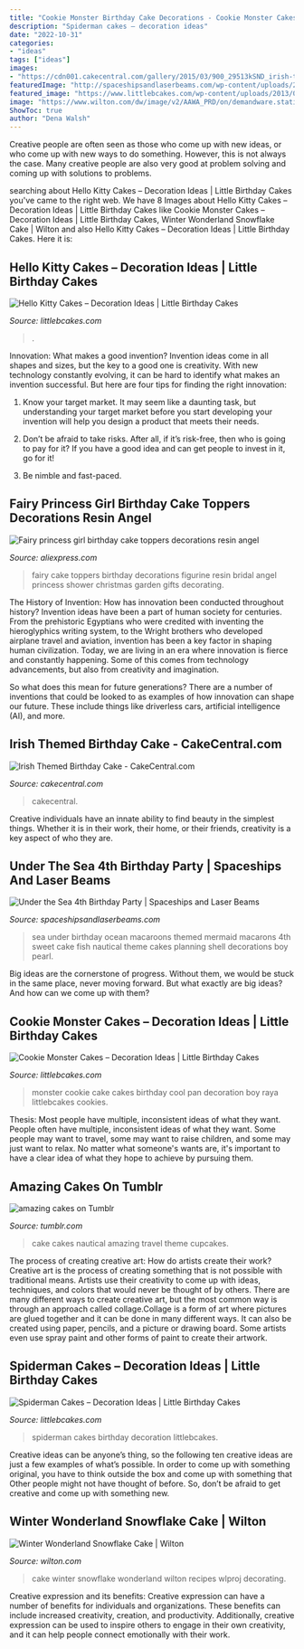 ```yaml
---
title: "Cookie Monster Birthday Cake Decorations - Cookie Monster Cakes – Decoration Ideas"
description: "Spiderman cakes – decoration ideas"
date: "2022-10-31"
categories:
- "ideas"
tags: ["ideas"]
images:
- "https://cdn001.cakecentral.com/gallery/2015/03/900_29513kSND_irish-themed-birthday-cake.jpg"
featuredImage: "http://spaceshipsandlaserbeams.com/wp-content/uploads/2013/02/under-the-sea-birthday-party-food-macaroons-648x975.jpg"
featured_image: "https://www.littlebcakes.com/wp-content/uploads/2013/08/Picture-of-Hello-Kitty-Cake.jpg"
image: "https://www.wilton.com/dw/image/v2/AAWA_PRD/on/demandware.static/-/Sites-wilton-project-master/default/dwdc7aee56/images/project/WLPROJ-9352/SnCaFe_48289.jpg?sw=1440&amp;sh=750&amp;sm=fit"
ShowToc: true
author: "Dena Walsh"
---
```



Creative people are often seen as those who come up with new ideas, or who come up with new ways to do something. However, this is not always the case. Many creative people are also very good at problem solving and coming up with solutions to problems.

	

		
searching about Hello Kitty Cakes – Decoration Ideas | Little Birthday Cakes you've came to the right web. We have 8 Images about Hello Kitty Cakes – Decoration Ideas | Little Birthday Cakes like Cookie Monster Cakes – Decoration Ideas | Little Birthday Cakes, Winter Wonderland Snowflake Cake | Wilton and also Hello Kitty Cakes – Decoration Ideas | Little Birthday Cakes. Here it is:
		
    
## Hello Kitty Cakes – Decoration Ideas | Little Birthday Cakes

<img loading=lazy src="https://www.littlebcakes.com/wp-content/uploads/2013/08/Picture-of-Hello-Kitty-Cake.jpg" onerror="this.onerror=null;this.src='https://tse2.mm.bing.net/th?id=OIP.C4kpL-ggP54Oqv3DsyZCZAHaKz&amp;pid=15.1';" alt="Hello Kitty Cakes – Decoration Ideas | Little Birthday Cakes">

_Source: littlebcakes.com_

>. 

	

Innovation: What makes a good invention?
Invention ideas come in all shapes and sizes, but the key to a good one is creativity. With new technology constantly evolving, it can be hard to identify what makes an invention successful. But here are four tips for finding the right innovation:
1. Know your target market. It may seem like a daunting task, but understanding your target market before you start developing your invention will help you design a product that meets their needs.

2. Don’t be afraid to take risks. After all, if it’s risk-free, then who is going to pay for it? If you have a good idea and can get people to invest in it, go for it!
3. Be nimble and fast-paced.

    
## Fairy Princess Girl Birthday Cake Toppers Decorations Resin Angel

<img loading=lazy src="https://ae01.alicdn.com/kf/HTB1kObNJFXXXXcCXVXXq6xXFXXXY/Fairy-princess-girl-birthday-cake-toppers-decorations-resin-angel-wedding-baby-bridal-shower-Figurine-Christmas-bapstism.jpg" onerror="this.onerror=null;this.src='https://tse3.mm.bing.net/th?id=OIP.pErgw35ytCPtA0hnxM7tWQHaGm&amp;pid=15.1';" alt="Fairy princess girl birthday cake toppers decorations resin angel">

_Source: aliexpress.com_

>fairy cake toppers birthday decorations figurine resin bridal angel princess shower christmas garden gifts decorating. 

	

The History of Invention: How has innovation been conducted throughout history?
Invention ideas have been a part of human society for centuries. From the prehistoric Egyptians who were credited with inventing the hieroglyphics writing system, to the Wright brothers who developed airplane travel and aviation, invention has been a key factor in shaping human civilization. 
Today, we are living in an era where innovation is fierce and constantly happening. Some of this comes from technology advancements, but also from creativity and imagination. 

So what does this mean for future generations? There are a number of inventions that could be looked to as examples of how innovation can shape our future. These include things like driverless cars, artificial intelligence (AI), and more.

    
## Irish Themed Birthday Cake - CakeCentral.com

<img loading=lazy src="https://cdn001.cakecentral.com/gallery/2015/03/900_29513kSND_irish-themed-birthday-cake.jpg" onerror="this.onerror=null;this.src='https://tse1.mm.bing.net/th?id=OIP.kOgYoWex5xWkVNJSh-pllAHaJ4&amp;pid=15.1';" alt="Irish Themed Birthday Cake - CakeCentral.com">

_Source: cakecentral.com_

>cakecentral. 

	

Creative individuals have an innate ability to find beauty in the simplest things. Whether it is in their work, their home, or their friends, creativity is a key aspect of who they are.

    
## Under The Sea 4th Birthday Party | Spaceships And Laser Beams

<img loading=lazy src="http://spaceshipsandlaserbeams.com/wp-content/uploads/2013/02/under-the-sea-birthday-party-food-macaroons-648x975.jpg" onerror="this.onerror=null;this.src='https://tse4.mm.bing.net/th?id=OIP.HoFp-21f0-DqFIXEZm-SNwHaLJ&amp;pid=15.1';" alt="Under the Sea 4th Birthday Party | Spaceships and Laser Beams">

_Source: spaceshipsandlaserbeams.com_

>sea under birthday ocean macaroons themed mermaid macarons 4th sweet cake fish nautical theme cakes planning shell decorations boy pearl. 

	

Big ideas are the cornerstone of progress. Without them, we would be stuck in the same place, never moving forward. But what exactly are big ideas? And how can we come up with them?

    
## Cookie Monster Cakes – Decoration Ideas | Little Birthday Cakes

<img loading=lazy src="http://www.littlebcakes.com/wp-content/uploads/2014/01/Cookie-Monster-Cake-Pan.jpg" onerror="this.onerror=null;this.src='https://tse3.mm.bing.net/th?id=OIP.cXyYrqes8U4OC25ARNIA5wHaG6&amp;pid=15.1';" alt="Cookie Monster Cakes – Decoration Ideas | Little Birthday Cakes">

_Source: littlebcakes.com_

>monster cookie cake cakes birthday cool pan decoration boy raya littlebcakes cookies. 

	

Thesis: Most people have multiple, inconsistent ideas of what they want.
People often have multiple, inconsistent ideas of what they want. Some people may want to travel, some may want to raise children, and some may just want to relax. No matter what someone's wants are, it's important to have a clear idea of what they hope to achieve by pursuing them.

    
## Amazing Cakes On Tumblr

<img loading=lazy src="https://66.media.tumblr.com/67485b793b3d1792711d5ee9cc44f631/tumblr_ml1skywdGn1s9001do1_500.jpg" onerror="this.onerror=null;this.src='https://tse1.mm.bing.net/th?id=OIP.PPBC7Y0Qe0Thi94L0RTrFwHaJ4&amp;pid=15.1';" alt="amazing cakes on Tumblr">

_Source: tumblr.com_

>cake cakes nautical amazing travel theme cupcakes. 

	

The process of creating creative art: How do artists create their work?
Creative art is the process of creating something that is not possible with traditional means. Artists use their creativity to come up with ideas, techniques, and colors that would never be thought of by others. There are many different ways to create creative art, but the most common way is through an approach called collage.Collage is a form of art where pictures are glued together and it can be done in many different ways. It can also be created using paper, pencils, and a picture or drawing board. Some artists even use spray paint and other forms of paint to create their artwork.

    
## Spiderman Cakes – Decoration Ideas | Little Birthday Cakes

<img loading=lazy src="http://www.littlebcakes.com/wp-content/uploads/2013/08/Pictures-of-Spiderman-Cakes.jpg" onerror="this.onerror=null;this.src='https://tse4.mm.bing.net/th?id=OIP.w1-KdDkgOUPCm4KAwFB4_QHaFj&amp;pid=15.1';" alt="Spiderman Cakes – Decoration Ideas | Little Birthday Cakes">

_Source: littlebcakes.com_

>spiderman cakes birthday decoration littlebcakes. 

	

Creative ideas can be anyone’s thing, so the following ten creative ideas are just a few examples of what’s possible. In order to come up with something original, you have to think outside the box and come up with something that Other people might not have thought of before. So, don’t be afraid to get creative and come up with something new.

    
## Winter Wonderland Snowflake Cake | Wilton

<img loading=lazy src="https://www.wilton.com/dw/image/v2/AAWA_PRD/on/demandware.static/-/Sites-wilton-project-master/default/dwdc7aee56/images/project/WLPROJ-9352/SnCaFe_48289.jpg?sw=1440&amp;sh=750&amp;sm=fit" onerror="this.onerror=null;this.src='https://tse4.mm.bing.net/th?id=OIP.s30ZuWwrFVKLUxvX8A5MOAHaHa&amp;pid=15.1';" alt="Winter Wonderland Snowflake Cake | Wilton">

_Source: wilton.com_

>cake winter snowflake wonderland wilton recipes wlproj decorating. 

	

Creative expression and its benefits:
Creative expression can have a number of benefits for individuals and organizations. These benefits can include increased creativity, creation, and productivity. Additionally, creative expression can be used to inspire others to engage in their own creativity, and it can help people connect emotionally with their work.

